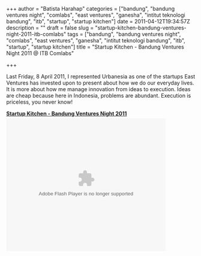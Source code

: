 +++
author = "Batista Harahap"
categories = ["bandung", "bandung ventures night", "comlabs", "east ventures", "ganesha", "intitut teknologi bandung", "itb", "startup", "startup kitchen"]
date = 2011-04-12T19:34:57Z
description = ""
draft = false
slug = "startup-kitchen-bandung-ventures-night-2011-itb-comlabs"
tags = ["bandung", "bandung ventures night", "comlabs", "east ventures", "ganesha", "intitut teknologi bandung", "itb", "startup", "startup kitchen"]
title = "Startup Kitchen - Bandung Ventures Night 2011 @ ITB Comlabs"

+++


Last Friday, 8 April 2011, I represented Urbanesia as one of the startups East Ventures has invested upon to present about how we do our everyday lives. It is more about how me manage innovation from ideas to execution. Ideas are cheap because here in Indonesia, problems are abundant. Execution is priceless, you never know!
<div id="__ss_7605056" style="width: 425px;">

<strong style="display: block; margin: 12px 0 4px;"><a title="Startup Kitchen - Bandung Ventures Night 2011" href="http://www.slideshare.net/tistaharahap/startup-kitchen-bandung-ventures-night-2011">Startup Kitchen - Bandung Ventures Night 2011</a></strong><object id="__sse7605056" width="425" height="355"><param name="movie" value="http://static.slidesharecdn.com/swf/ssplayer2.swf?doc=bvn2011-110412142901-phpapp01&amp;stripped_title=startup-kitchen-bandung-ventures-night-2011&amp;userName=tistaharahap" /><param name="allowFullScreen" value="true" /><param name="allowScriptAccess" value="always" /><embed type="application/x-shockwave-flash" width="425" height="355" src="http://static.slidesharecdn.com/swf/ssplayer2.swf?doc=bvn2011-110412142901-phpapp01&amp;stripped_title=startup-kitchen-bandung-ventures-night-2011&amp;userName=tistaharahap" name="__sse7605056" allowscriptaccess="always" allowfullscreen="true"></embed></object>

</div>